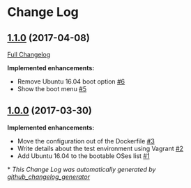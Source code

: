 # Change Log

## [1.1.0](https://github.com/ferrarimarco/pxe/tree/1.1.0) (2017-04-08)
[Full Changelog](https://github.com/ferrarimarco/pxe/compare/1.0.0...1.1.0)

**Implemented enhancements:**

- Remove Ubuntu 16.04 boot option [\#6](https://github.com/ferrarimarco/pxe/issues/6)
- Show the boot menu [\#5](https://github.com/ferrarimarco/pxe/issues/5)

## [1.0.0](https://github.com/ferrarimarco/pxe/tree/1.0.0) (2017-03-30)
**Implemented enhancements:**

- Move the configuration out of the Dockerfile [\#3](https://github.com/ferrarimarco/pxe/issues/3)
- Write details about the test environment using Vagrant [\#2](https://github.com/ferrarimarco/pxe/issues/2)
- Add Ubuntu 16.04 to the bootable OSes list [\#1](https://github.com/ferrarimarco/pxe/issues/1)



\* *This Change Log was automatically generated by [github_changelog_generator](https://github.com/skywinder/Github-Changelog-Generator)*
